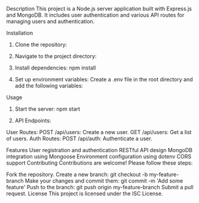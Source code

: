 Description
This project is a Node.js server application built with Express.js and MongoDB. It includes user authentication and various API routes for managing users and authentication.

Installation
1. Clone the repository:

2. Navigate to the project directory:

3. Install dependencies:
   npm install

4. Set up environment variables:
Create a .env file in the root directory and add the following variables:

Usage
1. Start the server: 
 npm start

2. API Endpoints:

User Routes:
POST /api/users: Create a new user.
GET /api/users: Get a list of users.
Auth Routes:
POST /api/auth: Authenticate a user.


Features
User registration and authentication
RESTful API design
MongoDB integration using Mongoose
Environment configuration using dotenv
CORS support
Contributing
Contributions are welcome! Please follow these steps:

Fork the repository.
Create a new branch: git checkout -b my-feature-branch
Make your changes and commit them: git commit -m 'Add some feature'
Push to the branch: git push origin my-feature-branch
Submit a pull request.
License
This project is licensed under the ISC License.
